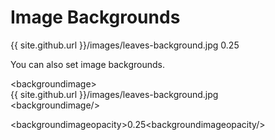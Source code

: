 # Image Backgrounds

<backgroundimage>{{ site.github.url }}/images/leaves-background.jpg</backgroundimage>
<backgroundimageopacity>0.25</backgroundimageopacity>

You can also set image backgrounds.

&lt;backgroundimage&gt;  
{{ site.github.url }}/images/leaves-background.jpg  
&lt;backgroundimage/&gt;


&lt;backgroundimageopacity&gt;0.25&lt;backgroundimageopacity/&gt;